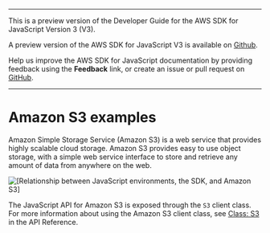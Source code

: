 --------

This is a preview version of the Developer Guide for the AWS SDK for JavaScript Version 3 \(V3\)\.

A preview version of the AWS SDK for JavaScript V3 is available on [Github](https://github.com/aws/aws-sdk-js-v3)\.

Help us improve the AWS SDK for JavaScript documentation by providing feedback using the **Feedback** link, or create an issue or pull request on [GitHub](https://github.com/awsdocs/aws-sdk-for-javascript-v3)\.

--------

# Amazon S3 examples<a name="s3-examples"></a>

Amazon Simple Storage Service \(Amazon S3\) is a web service that provides highly scalable cloud storage\. Amazon S3 provides easy to use object storage, with a simple web service interface to store and retrieve any amount of data from anywhere on the web\.

![\[Relationship between JavaScript environments, the SDK, and Amazon S3\]](http://docs.aws.amazon.com/sdk-for-javascript/v3/developer-guide/images/code-samples-s3.png)

The JavaScript API for Amazon S3 is exposed through the `S3` client class\. For more information about using the Amazon S3 client class, see [Class: S3](https://docs.aws.amazon.com/AWSJavaScriptSDK/latest/AWS/S3.html) in the API Reference\.